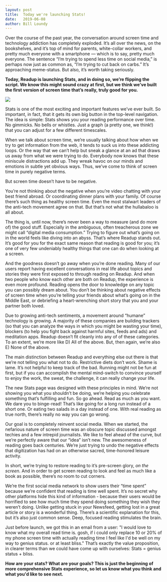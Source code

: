 ```yaml
---
layout: post
title:  Today we're launching Stats!
date:   2019-06-08
author: Bill Loundy
---
```

Over the course of the past year, the conversation around screen time and technology addiction has completely exploded. It’s all over the news, on the bookshelves, and it’s top of mind for parents, white-collar workers, and pretty much everyone with a smartphone — which is to say, pretty much everyone. The sentence “I’m trying to spend less time on social media,” is perhaps now just as common as, “I’m trying to cut back on carbs.” It’s approaching meme-status. But also, it’s worth taking seriously.

**Today, Readup is launching Stats, and in doing so, we’re flipping the script. We know this might sound crazy at first, but we think we’ve built the first version of screen time that’s really, truly good for you.**

<img src="https://blog.readup.com/pics/stats.png">

Stats is one of the most exciting and important features we’ve ever built. So important, in fact, that it gets its own big button in the top-level navigation. The idea is simple: Stats shows you your reading performance over time. No gimmicks. No bells or whistles. Just a graph (a pretty one, we think!) that you can adjust for a few different timescales.

When we talk about screen time, we’re usually talking about how when we try to get information from the web, it tends to suck us into these addicting loops. Or the way that we can’t help but sneak a glance at an ad that draws us away from what we were trying to do. Everybody now knows that these miniscule distractions add up. They wreak havoc on our minds and emotions in subtle yet obvious ways. Thus, we’ve come to think of screen time in purely negative terms.

But screen time doesn’t have to be negative. 

You’re not thinking about the negative when you’re video chatting with your best friend abroad. Or coordinating dinner plans with your family. Of course there’s such thing as healthy screen time. Even the most stalwart leaders of the anti-tech movement agree on that. But that’s not what the hullabaloo is all about. 

The thing is, until now, there’s never been a way to measure (and do more of) the good stuff. Especially in the ambiguous, often treacherous zone we might call “digital media consumption.” Trying to figure out what’s going on in the world feels like diving into an abyss. That’s where Readup stands out. It’s good for you for the exact same reason that reading is good for you; it’s one of very few undeniably healthy things that one can do when looking at a screen.

And the goodness doesn’t go away when you’re done reading. Many of our users report having excellent conversations in real life about topics and stories they were first exposed to through reading on Readup. And when two people who know each other are both on Readup, the experience is even more profound. Reading opens the door to knowledge on any topic you can possibly dream about. You don’t be thinking about negative effects of screen time when you’re telling your friends about what’s going on in the Middle East, or debriefing a heart-wrenching short story that you and your partner both loved.

Due to growing anti-tech sentiments, a movement around “humane” technology is growing. A majority of these companies are building trackers (so that you can analyze the ways in which you might be wasting your time), blockers (to help you fight back against harmful sites, feeds and ads) and meditation apps. Readup doesn’t fit cleanly into any of of these categories. To an extent, we’re more like D) All of the above. But, then again, we’re also E) None of the above. 

The main distinction between Readup and everything else out there is that we’re not telling you what not to do. Restrictive diets don’t work. Shame is lame. It’s not helpful to keep track of the bad. Running might not be fun at first, but if you can accomplish the mental mind-switch to convince yourself to enjoy the work, the sweat, the challenge, it can really change your life. 

The new Stats page was designed with these principles in mind. We’re not showing you what you shouldn’t be doing, we’re helping you celebrate something that’s fulfilling and fun. So go ahead. Read as much as you want. We dare you to binge-read! That’s like going for a long run instead of a short one. Or eating two salads in a day instead of one. With real reading as true north, there’s really no way you can go wrong. 

Our goal is to completely reinvent social media. When we started, the nefarious nature of screen time was an obscure topic discussed amongst techies and a few intrepid journalists. We like to feel ahead of the curve, but we’re perfectly aware that our “idea” isn’t new. The awesomeness of reading goes back centuries. We’re just trying to undo the negative effects that digitization has had on an otherwise sacred, time-honored leisure activity. 

In short, we’re trying to restore reading to it’s pre-screen glory, _on the screen_. And in order to get screen reading to look and feel as much like a book as possible, there’s no room to cut corners.

We’re the first social media network to show users their “time spent” because we’re confident that reading is time well spent. It’s no secret why other platforms hide this kind of information - because their users would be horrified to see how much time they spend doing something they wish they weren’t doing. Unlike getting stuck in your Newsfeed, getting lost in a great article or story is a wonderful thing. There’s a scientific explanation for this, but it’s also just common sense. Deep, focused reading stimulates the brain.

Just before launch, we got this in an email from a user: "I would love to know what my overall read time is. gosh, if i could only replace 10 or 20% of my phone screen time with actually reading time I feel like I'd be well on my way to genius status. or at least bliss." That’s exactly the value proposition, in clearer terms than we could have come up with ourselves: Stats = genius status + bliss. 

**How are your stats? What are your goals? This is just the beginning of more comprehensive Stats experience, so let us know what you think and what you'd like to see next.**
